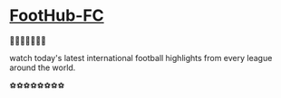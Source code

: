 # [FootHub-FC](https://foothubfc.herokuapp.com)
🚀🚀🚀🚀🚀🚀🚀

watch today's latest international football highlights from every league around the world. 

⚽⚽⚽⚽⚽⚽⚽⚽
